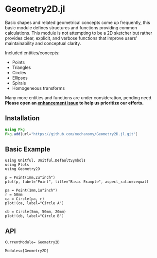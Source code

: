 # Geometry2D.jl
Basic shapes and related geometrical concepts come up frequently, this basic module defines structures and functions providing common calculations.
This module is not attempting to be a 2D sketcher but rather provides clear, explicit, and verbose functions that improve users' maintainability and conceptual clarity.

Included entities/concepts:
* Points
* Triangles
* Circles
* Ellipses
* Spirals
* Homogeneous transforms

Many more entities and functions are under consideration, pending need.
**Please open an [enhancement issue](https://github.com/mechanomy/Geometry2D.jl/issues/new/choose) to help us prioritize our efforts.**

## Installation
```julia
using Pkg
Pkg.add(url="https://github.com/mechanomy/Geometry2D.jl.git")
```
## Basic Example
```@example
using Unitful, Unitful.DefaultSymbols
using Plots
using Geometry2D

p = Point(1mm,2u"inch")
plot(p, label="Point", title="Basic Example", aspect_ratio=:equal)

pa = Point(1mm,1u"inch")
r = 50mm
ca = Circle(pa, r)
plot!(ca, label="Circle A")

cb = Circle(5mm, 50mm, 20mm)
plot!(cb, label="Circle B")
```

## API
```@meta
CurrentModule= Geometry2D
```

```@autodocs
Modules=[Geometry2D]
```
